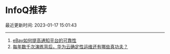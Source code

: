 # InfoQ推荐

最近更新时间: 2023-01-17 15:01:43

--- 
1. [eBay如何提高通知平台的可靠性](https://www.infoq.cn/article/S1h2hqgFvbQphKV1ODG1) 
2. [每年数千次演练背后，华为云确定性运维还有哪些真功夫？](https://www.infoq.cn/article/C0xO7wq9zMKGZyqhk3yM) 
